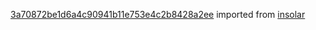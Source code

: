 [3a70872be1d6a4c90941b11e753e4c2b8428a2ee](https://github.com/insolar/insolar/commit/3a70872be1d6a4c90941b11e753e4c2b8428a2ee) imported from [insolar](https://github.com/insolar/insolar)
